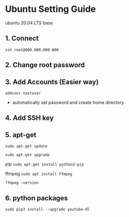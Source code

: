 # Ubuntu Setting Guide
ubuntu 20.04 LTS base

## 1. Connect
```ssh root@000.000.000.000```

## 2. Change root password

## 3. Add Accounts (Easier way)
```adduser testuser```
- automatically set password and create home directory

## 4. Add SSH key


## 5. apt-get
```sudo apt-get update```

```sudo apt-get upgrade```

pip
```sudo apt-get install python3-pip```

ffmpeg
```sudo apt install ffmpeg```

```ffmpeg -version```

## 6. python packages
```sudo pip3 install --upgrade youtube-dl```
